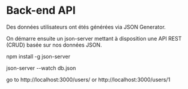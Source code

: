 # Back-end API

Des données utilisateurs ont étés générées via JSON Generator.

On démarre ensuite un json-server mettant à disposition une API REST (CRUD) basée sur nos données JSON.

npm install -g json-server

json-server --watch db.json

go to http://localhost:3000/users/ or http://localhost:3000/users/1
